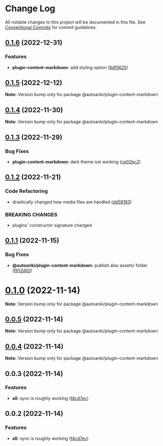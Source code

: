 # Change Log

All notable changes to this project will be documented in this file.
See [Conventional Commits](https://conventionalcommits.org) for commit guidelines.

## [0.1.6](https://github.com/chenlijun99/autoanki/compare/@autoanki/plugin-content-markdown@0.1.5...@autoanki/plugin-content-markdown@0.1.6) (2022-12-31)

### Features

- **plugin-content-markdown:** add styling option ([8df5625](https://github.com/chenlijun99/autoanki/commit/8df562511ed2f8b5e2c9cc529db38e959e7b90a0))

## [0.1.5](https://github.com/chenlijun99/autoanki/compare/@autoanki/plugin-content-markdown@0.1.4...@autoanki/plugin-content-markdown@0.1.5) (2022-12-12)

**Note:** Version bump only for package @autoanki/plugin-content-markdown

## [0.1.4](https://github.com/chenlijun99/autoanki/compare/@autoanki/plugin-content-markdown@0.1.3...@autoanki/plugin-content-markdown@0.1.4) (2022-11-30)

**Note:** Version bump only for package @autoanki/plugin-content-markdown

## [0.1.3](https://github.com/chenlijun99/autoanki/compare/@autoanki/plugin-content-markdown@0.1.2...@autoanki/plugin-content-markdown@0.1.3) (2022-11-29)

### Bug Fixes

- **plugin-content-markdown:** dark theme not working ([ce02bc2](https://github.com/chenlijun99/autoanki/commit/ce02bc27a2424be7c11c2d1f0a62f5e2afb068bd))

## [0.1.2](https://github.com/chenlijun99/autoanki/compare/@autoanki/plugin-content-markdown@0.1.1...@autoanki/plugin-content-markdown@0.1.2) (2022-11-21)

### Code Refactoring

- drastically changed how media files are handled ([dd58183](https://github.com/chenlijun99/autoanki/commit/dd5818332064f3c5c4c062bd0178110929004b42))

### BREAKING CHANGES

- plugins' constructor signature changed

## [0.1.1](https://github.com/chenlijun99/autoanki/compare/@autoanki/plugin-content-markdown@0.1.0...@autoanki/plugin-content-markdown@0.1.1) (2022-11-15)

### Bug Fixes

- **@autoanki/plugin-content-markdown:** publish also assets/ folder ([f912d92](https://github.com/chenlijun99/autoanki/commit/f912d92f0157ad7f3c5deda20604d92675b115d4))

# [0.1.0](https://github.com/chenlijun99/autoanki/compare/@autoanki/plugin-content-markdown@0.0.3...@autoanki/plugin-content-markdown@0.1.0) (2022-11-14)

**Note:** Version bump only for package @autoanki/plugin-content-markdown

## [0.0.5](https://github.com/chenlijun99/autoanki/compare/@autoanki/plugin-content-markdown@0.0.3...@autoanki/plugin-content-markdown@0.0.5) (2022-11-14)

**Note:** Version bump only for package @autoanki/plugin-content-markdown

## [0.0.4](https://github.com/chenlijun99/autoanki/compare/@autoanki/plugin-content-markdown@0.0.3...@autoanki/plugin-content-markdown@0.0.4) (2022-11-14)

**Note:** Version bump only for package @autoanki/plugin-content-markdown

## 0.0.3 (2022-11-14)

### Features

- **all:** sync is roughly working ([f4cd7ec](https://github.com/chenlijun99/autoanki/commit/f4cd7ec4b4a36e5ef936612b913e7aef77308ef9))

## 0.0.2 (2022-11-14)

### Features

- **all:** sync is roughly working ([f4cd7ec](https://github.com/chenlijun99/autoanki/commit/f4cd7ec4b4a36e5ef936612b913e7aef77308ef9))
